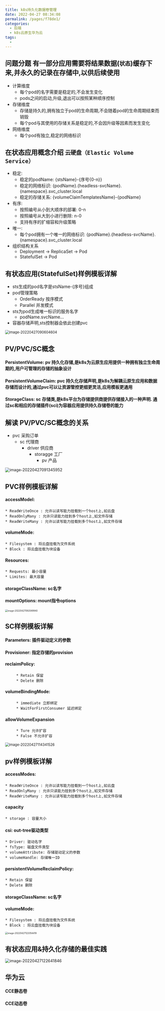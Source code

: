 ```yaml
---
title: k8s持久化数据卷管理
date: 2022-04-27 08:34:08
permalink: /pages/f78de1/
categories:
  - 后端
  - k8s云原生华为云
tags:
  - 
---
```





## 问题分题 有一部分应用需要将结果数据(`状态`)缓存下来,并永久的记录在存储中,以供后续使用
  * 计算维度
    * 每个pod的名字需要是稳定的,不会发生变化
    * pods之间的启动,升级,退出可以按照某种顺序控制
  * 存储维度
    * 存储是持久的,拥有独立于pod的生命周期,不会随着pod的生命周期结束而销毁
    * 每个pod与其使用的存储关系是稳定的,不会因升级等因素而发生变化
  * 网络维度
    * 每个pod有独立,稳定的网络标识

## 在状态应用概念介绍  `云硬盘（Elastic Volume Service）`
  * 稳定:
    * 稳定的podName: {stsName}-{序号{0-n}}
    * 稳定的网络标识: {podName}.{headless-svcName}.{namespace}.svc_cluster.local
    * 稳定的存储关系: {volumeClaimTemplatesName}-{podName}
  * 有序:
    * 按照编号从小到大顺序的部署: 0-n
    * 按照编号从大到小进行删除: n-0
    * 支持有序的扩缩容和升级策略
  * 唯一:
    * 每个pod拥有一个唯一的网络标识: {podName}.{headless-svcName}.{namespace}.svc_cluster.local
  * 组织结构关系
    * Deployment -> ReplicaSet -> Pod
    * StatefulSet -> Pod


## 有状态应用(StatefulSet)样例模板详解
  * sts生成的pod名字是stsName-{序号}组成
  * pod管理策略
    * OrderReady 按序模式
    * Parallel 并发模式
  * sts为pod生成唯一标识的服务名字
    * podName.svcName...
  * 容器存储声明,sts控制器会依此创建pvc



<img src="./minilet/image-20220427090604604.png" alt="image-20220427090604604" style="zoom:80%;" />


## PV/PVC/SC概念
  #### PersistentVolume: pv 持久化存储,是k8s为云原生应用提供一种拥有独立生命周期的,用户可管理的存储的抽象设计
  #### PersistentVolumeClaim: pvc 持久化存储声明,是k8s为解耦云原生应用和数据存储而设计的,通过pvc可以让资源管控更细更灵活,应用模板更通用
  #### StorageClass: sc 存储类,是k8s平台为存储提供商提供存储接入的一种声明. 通过sc和相应的存储插件(sci)为容器应用提供持久存储卷的能力

## 解读 PV/PVC/SC概念的关系
  * pvc 采购订单 
    * sc 代理商
      * driver 供应商
        * storagge 工厂
          * pv 产品


<img src="./minilet/image-20220427091345952.png" alt="image-20220427091345952" style="zoom:90%;" />


## PVC样例模板详解
  #### accessModel:
    * ReadWriteOnce : 允许以读写能力挂载到一个host上,如云盘
    * ReadOnlyMany : 允许只读能力挂到多个host上,如文件存储
    * ReadWriteMany : 允许以读写能力挂载到多个host上,如文件存储
  #### volumeMode:
    * Filesystem : 将云盘挂载为文件系统
    * Block : 将云盘挂载为块设备
  #### Resources:
    * Requests: 最小容量
    * Limites: 最大容量
  #### storageClassName: sc名字
  #### mountOptions: mount指令options

<img src="./minilet/image-20220427092049940.png" alt="image-20220427092049940" style="zoom:50%;" />


## SC样例模板详解
  #### Parameters: 插件驱动定义的参数
  #### Provisioner: 指定存储的provision
  #### reclaimPolicy:
         * Retain 保留
         * Delete 删除
  #### volumeBindingMode:
         * immediate 立即绑定
         * WaitForFirstConsumer 延迟绑定
  #### allowVolumeExpansion
         * Ture 允许扩容
         * False 不允许扩容

<img src="./minilet/image-20220427114341526.png" alt="image-20220427114341526" style="zoom:80%;" />



## pv样例模板详解
  #### accessModes:
    * ReadWriteOnce : 允许以读写能力挂载到一个host上,如云盘
    * ReadOnlyMany : 允许只读能力挂到多个host上,如文件存储
    * ReadWriteMany : 允许以读写能力挂载到多个host上,如文件存储
  #### capacity
    * storage : 容量大小
  #### csi: out-tree驱动类型
    * Driver: 驱动名字
    * fsType: 磁盘文件类型
    * volumeAttribute: 存储驱动定义的参数
    * volumeHandle: 存储唯一ID
  #### persistentVolumeReclaimPolicy:
    * Retain 保留
    * Delete 删除
  #### storageClassName: sc名字
  #### volumeMode:
    * Filesystem : 将云盘挂载为文件系统
    * Block : 将云盘挂载为块设备



<img src="./minilet/image-20220427122054419.png" alt="image-20220427122054419" style="zoom:50%;" />





##  有状态应用&持久化存储的最佳实践



<img src="./minilet/image-20220427122641846.png" alt="image-20220427122641846" style="zoom:90%;" />


## 华为云
  #### CCE静态卷
  #### CCE动态卷


